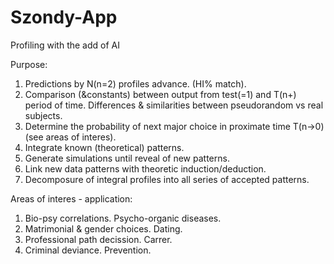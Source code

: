 # Szondy-App
Profiling with the add of AI

Purpose:
1. Predictions by N(n=2) profiles advance. (HI% match).
2. Comparison (&constants) between output from test(=1) and T(n+) period of time. 
                          Differences & similarities between pseudorandom vs real subjects.
3. Determine the probability of next major choice in proximate time T(n->0) (see areas of interes).
4. Integrate known (theoretical) patterns.
5. Generate simulations until reveal of new patterns.
6. Link new data patterns with theoretic induction/deduction.
7. Decomposure of integral profiles into all series of accepted patterns.


Areas of interes - application:
1. Bio-psy correlations. Psycho-organic diseases.
2. Matrimonial & gender choices. Dating.
3. Professional path decission. Carrer. 
4. Criminal deviance. Prevention.
